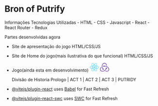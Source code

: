 # Bron of Putrify

Informações
  Tecnologias Utilizadas
    - HTML
    - CSS
    - Javascript
    - React
    - React Router
    - Redux

  Partes desenvolvidas agora
- Site de apresentação do jogo HTML/CSS/JS
- Site de Home do jogo(mais ilustrativa do que funcional) HTML/CSS/JS
- Jogo(ainda esta em desenvolvimento)
  <img src="https://github.com/devicons/devicon/blob/master/icons/react/react-original.svg" width="30px" height="30px"></img>
  <img src="https://github.com/devicons/devicon/blob/master/icons/redux/redux-original.svg" width="30px" height="30px"></img>

  Divisão de Historia
 Prologo | ACT 1 | ACT 2 | ACT 3 | PUTRIDY





- [@vitejs/plugin-react](https://github.com/vitejs/vite-plugin-react/blob/main/packages/plugin-react/README.md) uses [Babel](https://babeljs.io/) for Fast Refresh
- [@vitejs/plugin-react-swc](https://github.com/vitejs/vite-plugin-react-swc) uses [SWC](https://swc.rs/) for Fast Refresh
